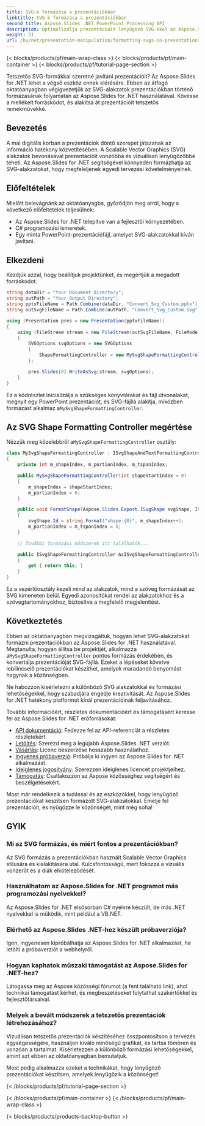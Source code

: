 ```yaml
---
title: SVG-k formázása a prezentációkban
linktitle: SVG-k formázása a prezentációkban
second_title: Aspose.Slides .NET PowerPoint Processing API
description: Optimalizálja prezentációit lenyűgöző SVG-kkel az Aspose.Slides for .NET segítségével. Ismerje meg lépésről lépésre, hogyan formázhat SVG-ket a hatásos látvány érdekében. Emelje fel prezentációs játékát még ma!
weight: 31
url: /hu/net/presentation-manipulation/formatting-svgs-in-presentations/
---
```


{< blocks/products/pf/main-wrap-class >}
{< blocks/products/pf/main-container >}
{< blocks/products/pf/tutorial-page-section >}


Tetszetős SVG-formákkal szeretné javítani prezentációit? Az Aspose.Slides for .NET lehet a végső eszköz ennek elérésére. Ebben az átfogó oktatóanyagban végigvezetjük az SVG-alakzatok prezentációkban történő formázásának folyamatán az Aspose.Slides for .NET használatával. Kövesse a mellékelt forráskódot, és alakítsa át prezentációit tetszetős remekművekké.

## Bevezetés

A mai digitális korban a prezentációk döntő szerepet játszanak az információ hatékony közvetítésében. A Scalable Vector Graphics (SVG) alakzatok bevonásával prezentációit vonzóbbá és vizuálisan lenyűgözőbbé teheti. Az Aspose.Slides for .NET segítségével könnyedén formázhatja az SVG-alakzatokat, hogy megfeleljenek egyedi tervezési követelményeinek.

## Előfeltételek

Mielőtt belevágnánk az oktatóanyagba, győződjön meg arról, hogy a következő előfeltételek teljesülnek:

- Az Aspose.Slides for .NET telepítve van a fejlesztői környezetében.
- C# programozási ismeretek.
- Egy minta PowerPoint-prezentációfájl, amelyet SVG-alakzatokkal kíván javítani.

## Elkezdeni

Kezdjük azzal, hogy beállítjuk projektünket, és megértjük a megadott forráskódot.

```csharp
string dataDir = "Your Document Directory";
string outPath = "Your Output Directory";
string pptxFileName = Path.Combine(dataDir, "Convert_Svg_Custom.pptx");
string outSvgFileName = Path.Combine(outPath, "Convert_Svg_Custom.svg");

using (Presentation pres = new Presentation(pptxFileName))
{
    using (FileStream stream = new FileStream(outSvgFileName, FileMode.Create))
    {
        SVGOptions svgOptions = new SVGOptions
        {
            ShapeFormattingController = new MySvgShapeFormattingController()
        };

        pres.Slides[0].WriteAsSvg(stream, svgOptions);
    }
}
```

 Ez a kódrészlet inicializálja a szükséges könyvtárakat és fájl útvonalakat, megnyit egy PowerPoint prezentációt, és SVG-fájllá alakítja, miközben formázást alkalmaz a`MySvgShapeFormattingController`.

## Az SVG Shape Formatting Controller megértése

 Nézzük meg közelebbről a`MySvgShapeFormattingController` osztály:

```csharp
class MySvgShapeFormattingController : ISvgShapeAndTextFormattingController
{
    private int m_shapeIndex, m_portionIndex, m_tspanIndex;

    public MySvgShapeFormattingController(int shapeStartIndex = 0)
    {
        m_shapeIndex = shapeStartIndex;
        m_portionIndex = 0;
    }

    public void FormatShape(Aspose.Slides.Export.ISvgShape svgShape, IShape shape)
    {
        svgShape.Id = string.Format("shape-{0}", m_shapeIndex++);
        m_portionIndex = m_tspanIndex = 0;
    }

    // További formázási módszerek itt találhatók...

    public ISvgShapeFormattingController AsISvgShapeFormattingController
    {
        get { return this; }
    }
}
```

Ez a vezérlőosztály kezeli mind az alakzatok, mind a szöveg formázását az SVG kimeneten belül. Egyedi azonosítókat rendel az alakzatokhoz és a szövegtartományokhoz, biztosítva a megfelelő megjelenítést.

## Következtetés

 Ebben az oktatóanyagban megvizsgáltuk, hogyan lehet SVG-alakzatokat formázni prezentációkban az Aspose.Slides for .NET használatával. Megtanulta, hogyan állítsa be projektjét, alkalmazza a`MySvgShapeFormattingController` pontos formázás érdekében, és konvertálja prezentációját SVG-fájllá. Ezeket a lépéseket követve lebilincselő prezentációkat készíthet, amelyek maradandó benyomást hagynak a közönségben.

Ne habozzon kísérletezni a különböző SVG alakzatokkal és formázási lehetőségekkel, hogy szabadjára engedje kreativitását. Az Aspose.Slides for .NET hatékony platformot kínál prezentációinak feljavításához.

További információért, részletes dokumentációért és támogatásért keresse fel az Aspose.Slides for .NET erőforrásokat:

- [API dokumentáció](https://reference.aspose.com/slides/net/): Fedezze fel az API-referenciát a részletes részletekért.
- [Letöltés](https://releases.aspose.com/slides/net/): Szerezd meg a legújabb Aspose.Slides .NET verziót.
- [Vásárlás](https://purchase.aspose.com/buy): Licenc beszerzése hosszabb használathoz.
- [Ingyenes próbaverzió](https://releases.aspose.com/): Próbálja ki ingyen az Aspose.Slides for .NET alkalmazást.
- [Ideiglenes jogosítvány](https://purchase.aspose.com/temporary-license/): Szerezzen ideiglenes licencet projektjeihez.
- [Támogatás](https://forum.aspose.com/): Csatlakozzon az Aspose közösséghez segítségért és beszélgetésekért.

Most már rendelkezik a tudással és az eszközökkel, hogy lenyűgöző prezentációkat készítsen formázott SVG-alakzatokkal. Emelje fel prezentációit, és nyűgözze le közönségét, mint még soha!

## GYIK

### Mi az SVG formázás, és miért fontos a prezentációkban?
Az SVG formázás a prezentációkban használt Scalable Vector Graphics stílusára és kialakítására utal. Kulcsfontosságú, mert fokozza a vizuális vonzerőt és a diák elköteleződését.

### Használhatom az Aspose.Slides for .NET programot más programozási nyelvekkel?
Az Aspose.Slides for .NET elsősorban C# nyelvre készült, de más .NET nyelvekkel is működik, mint például a VB.NET.

### Elérhető az Aspose.Slides .NET-hez készült próbaverziója?
Igen, ingyenesen kipróbálhatja az Aspose.Slides for .NET alkalmazást, ha letölti a próbaverziót a webhelyről.

### Hogyan kaphatok műszaki támogatást az Aspose.Slides for .NET-hez?
Látogassa meg az Aspose közösségi fórumot (a fent található link), ahol technikai támogatást kérhet, és megbeszéléseket folytathat szakértőkkel és fejlesztőtársaival.

### Melyek a bevált módszerek a tetszetős prezentációk létrehozásához?
Vizuálisan tetszetős prezentációk készítéséhez összpontosítson a tervezés egységességére, használjon kiváló minőségű grafikát, és tartsa tömören és vonzóan a tartalmat. Kísérletezzen a különböző formázási lehetőségekkel, amint azt ebben az oktatóanyagban bemutatjuk.

Most pedig alkalmazza ezeket a technikákat, hogy lenyűgöző prezentációkat készítsen, amelyek lenyűgözik a közönséget!

{< /blocks/products/pf/tutorial-page-section >}

{< /blocks/products/pf/main-container >}
{< /blocks/products/pf/main-wrap-class >}

{< blocks/products/products-backtop-button >}

